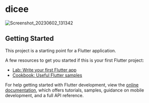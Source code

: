 # dicee

![Screenshot_20230602_131342](https://github.com/piushanCnakandala/dice-App/assets/91194567/4f246e54-3b94-48ab-8f6b-7893bc5ee470)

## Getting Started

This project is a starting point for a Flutter application.

A few resources to get you started if this is your first Flutter project:

- [Lab: Write your first Flutter app](https://docs.flutter.dev/get-started/codelab)
- [Cookbook: Useful Flutter samples](https://docs.flutter.dev/cookbook)

For help getting started with Flutter development, view the
[online documentation](https://docs.flutter.dev/), which offers tutorials,
samples, guidance on mobile development, and a full API reference.
